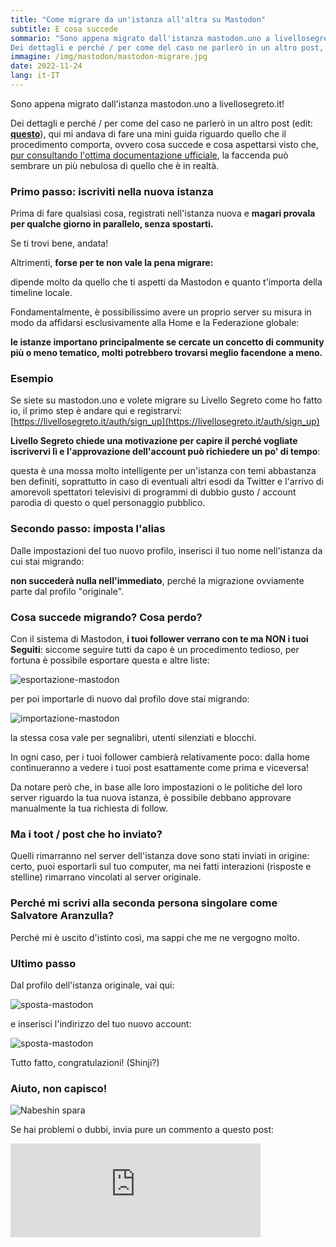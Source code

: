 ```yaml
---
title: "Come migrare da un'istanza all'altra su Mastodon"
subtitle: E cosa succede
sommario: "Sono appena migrato dall'istanza mastodon.uno a livellosegreto.it! 
Dei dettagli e perché / per come del caso ne parlerò in un altro post, qui mi andava di fare una mini guida riguardo quello che il procedimento comporta..."
immagine: /img/mastodon/mastodon-migrare.jpg
date: 2022-11-24
lang: it-IT
---
```


Sono appena migrato dall'istanza mastodon.uno a livellosegreto.it!

Dei dettagli e perché / per come del caso ne parlerò in un altro post (edit: [**questo**](/posts/ita/mastodon-migrazione-2)), qui mi andava di fare una mini guida riguardo quello che il procedimento comporta, ovvero cosa succede e cosa aspettarsi visto che, [pur consultando l'ottima documentazione ufficiale](https://docs.joinmastodon.org/user/moving/), la faccenda può sembrare un più nebulosa di quello che è in realtà.

### Primo passo: iscriviti nella nuova istanza

Prima di fare qualsiasi cosa, registrati nell'istanza nuova e **magari provala per qualche giorno in parallelo, senza spostarti.** 

Se ti trovi bene, andata!

Altrimenti, **forse per te non vale la pena migrare:** 

dipende molto da quello che ti aspetti da Mastodon e quanto t'importa della timeline locale. 

Fondamentalmente, è possibilissimo avere un proprio server su misura in modo da affidarsi esclusivamente alla Home e la Federazione globale: 

**le istanze importano principalmente se cercate un concetto di community più o meno tematico, molti potrebbero trovarsi meglio facendone a meno.**

### Esempio

Se siete su mastodon.uno e volete migrare su Livello Segreto come ho fatto io, il primo step è andare qui e registrarvi: [https://livellosegreto.it/auth/sign_up](https://livellosegreto.it/auth/sign_up)

**Livello Segreto chiede una motivazione per capire il perché vogliate iscrivervi lì e l'approvazione dell'account può richiedere un po' di tempo**: 

questa è una mossa molto intelligente per un'istanza con temi abbastanza ben definiti, soprattutto in caso di eventuali altri esodi da Twitter e l'arrivo di amorevoli spettatori televisivi di programmi di dubbio gusto / account parodia di questo o quel personaggio pubblico.

### Secondo passo: imposta l'alias

Dalle impostazioni del tuo nuovo profilo, inserisci il tuo nome nell'istanza da cui stai migrando:

**non succederà nulla nell'immediato**, perché la migrazione ovviamente parte dal profilo "originale".

### Cosa succede migrando? Cosa perdo?

Con il sistema di Mastodon, **i tuoi follower verrano con te ma NON i tuoi Seguiti**: siccome seguire tutti da capo è un procedimento tedioso, per fortuna è possibile esportare questa e altre liste:

![esportazione-mastodon](/img/mastodon/export.jpg)

per poi importarle di nuovo dal profilo dove stai migrando:

![importazione-mastodon](/img/mastodon/import.jpg)

la stessa cosa vale per segnalibri, utenti silenziati e blocchi.

In ogni caso, per i tuoi follower cambierà relativamente poco: dalla home continueranno a vedere i tuoi post esattamente come prima e viceversa! 

Da notare però che, in base alle loro impostazioni o le politiche del loro server riguardo la tua nuova istanza, è possibile debbano approvare manualmente la tua richiesta di follow.

### Ma i toot / post che ho inviato?

Quelli rimarranno nel server dell'istanza dove sono stati inviati in origine: certo, puoi esportarli sul tuo computer, ma nei fatti interazioni (risposte e stelline) rimarrano vincolati al server originale.

### Perché mi scrivi alla seconda persona singolare come Salvatore Aranzulla?

Perché mi è uscito d'istinto così, ma sappi che me ne vergogno molto.

### Ultimo passo

Dal profilo dell'istanza originale, vai qui:

![sposta-mastodon](/img/mastodon/sposta.jpg)

e inserisci l'indirizzo del tuo nuovo account:

![sposta-mastodon](/img/mastodon/sposta2.jpg)

Tutto fatto, congratulazioni! (Shinji?)

### Aiuto, non capisco! 

![Nabeshin spara](/img/nabeshin.gif)

Se hai problemi o dubbi, invia pure un commento a questo post:

<iframe src="https://livellosegreto.it/@xabacadabra/109399825062698268/embed" class="mastodon-embed" style="max-width: 100%; border: 0" width="400" allowfullscreen="allowfullscreen"></iframe><script src="https://livellosegreto.it/embed.js" async="async"></script>